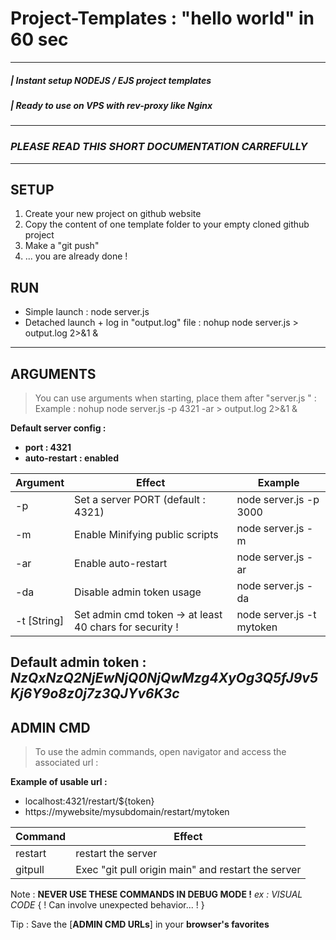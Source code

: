 # Project-Templates : "hello world" in 60 sec
-------------------
##### | Instant setup NODEJS / EJS project templates
##### | Ready to use on VPS with rev-proxy like Nginx
-------------------
### *PLEASE READ THIS SHORT DOCUMENTATION CARREFULLY*
-------------------
## SETUP
1. Create your new project on github website
2. Copy the content of one template folder to your empty cloned github project
3. Make a "git push"
4. ... you are already done !

## RUN
- Simple launch :
node server.js
- Detached launch + log in "output.log" file :
nohup node server.js > output.log 2>&1 &
-------------------
## ARGUMENTS
> You can use arguments when starting, place them after "server.js " :
> Example : nohup node server.js -p 4321 -ar > output.log 2>&1 &

**Default server config :**
- **port : 4321** 
- **auto-restart : enabled**

| Argument | Effect | Example |
| ------ | ------ | ------ |
| -p | Set a server PORT (default : 4321) | node server.js -p 3000 |
| -m | Enable Minifying public scripts | node server.js -m |
| -ar | Enable auto-restart | node server.js -ar |
| -da | Disable admin token usage | node server.js -da |
| -t [String] | Set admin cmd token -> at least 40 chars for security ! | node server.js -t mytoken |
**Default admin token :**
*NzQxNzQ2NjEwNjQ0NjQwMzg4XyOg3Q5fJ9v5Kj6Y9o8z0j7z3QJYv6K3c*
-------------------
## ADMIN CMD
> To use the admin commands, open navigator and access the associated url :

**Example of usable url :**
- localhost:4321/restart/${token}
- https://mywebsite/mysubdomain/restart/mytoken

| Command | Effect |
| ------ | ------ |
| restart | restart the server
| gitpull | Exec "git pull origin main" and restart the server |

Note : **NEVER USE THESE COMMANDS IN DEBUG MODE !** *ex : VISUAL CODE*
{ ! Can involve unexpected behavior... ! }

Tip : Save the [**ADMIN CMD URLs**] in your **browser's favorites**
